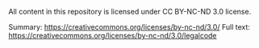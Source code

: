 All content in this repository is licensed under CC BY-NC-ND 3.0 license.

Summary: https://creativecommons.org/licenses/by-nc-nd/3.0/
Full text: https://creativecommons.org/licenses/by-nc-nd/3.0/legalcode
